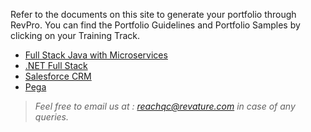 Refer to the documents on this site to generate your portfolio through RevPro. You can find the Portfolio Guidelines and Portfolio Samples by clicking on your Training Track.

- [Full Stack Java with Microservices](./javams-guidelines.md)
- [.NET Full Stack](./dotnet-guidelines.md)
- [Salesforce CRM](./salesforce-guidelines.md)
- [Pega](./pega-guidelines.md)




> *Feel free to email us at : [reachqc@revature.com](mailto:reachqc@revature.com) in case of any queries.*
